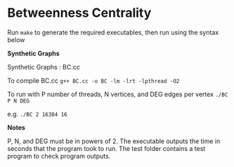 Betweenness Centrality
======================

Run ```make``` to generate the required executables, then run using the syntax below

**Synthetic Graphs**

Synthetic Graphs : BC.cc

To compile BC.cc
    ```g++ BC.cc -o BC -lm -lrt -lpthread -O2```
  
To run with P number of threads, N vertices, and DEG edges per vertex
    ```./BC P N DEG```

e.g.
    ```./BC 2 16384 16```

**Notes**

P, N, and DEG must be in powers of 2.
The executable outputs the time in seconds that the program took to run.
The test folder contains a test program to check program outputs.
